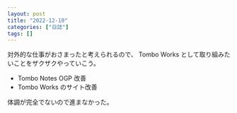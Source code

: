 ```yaml
---
layout: post
title: "2022-12-10"
categories: ["日誌"]
tags: []
---
```


対外的な仕事がおさまったと考えられるので、 Tombo Works として取り組みたいことをザクザクやっていこう。

- Tombo Notes OGP 改善
- Tombo Works のサイト改善

体調が完全でないので進まなかった。
